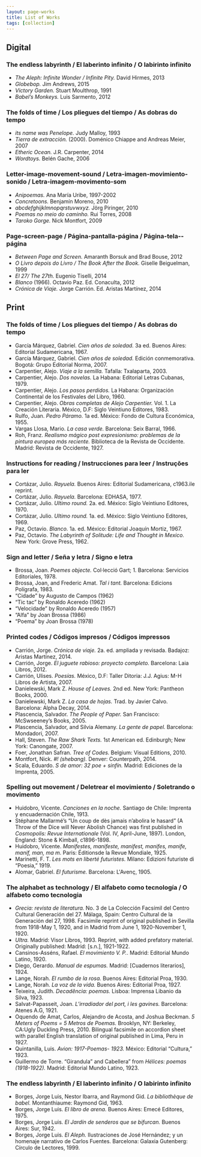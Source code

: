 ```yaml
---
layout: page-works
title: List of Works
tags: [collection]
---
```




## Digital



### **The endless labyrinth / El laberinto infinito /  O labirinto infinito**



- *The Aleph: Infinite Wonder / Infinite Pity.* David Hirmes, 2013  
- *Globebop.* Jim Andrews, 2015
- *Victory Garden.* Stuart Moulthrop, 1991
- *Babel’s Monkeys.* Luis Sarmento, 2012


### **The folds of time / Los pliegues del tiempo / As dobras do tempo**


- *its name was Penelope.* Judy Malloy, 1993
- *Tierra de extracción.* (2000). Doménico Chiappe and Andreas Meier, 2007 
- *Etheric Ocean.* J.R. Carpenter, 2014
- *Wordtoys.* Belén Gache, 2006


### **Letter-image-movement-sound / Letra-imagen-movimiento-sonido / Letra-imagem­-movimento­-som**


- *Anipoemas.* Ana María Uribe, 1997-2002
- *Concretoons.* Benjamín Moreno, 2010
- *abcdefghijklmnopqrstuvwxyz.* Jörg Piringer, 2010
- *Poemas no meio do caminho.* Rui Torres, 2008
- *Taroko Gorge.* Nick Montfort, 2009


### **Page-screen-page / Página-pantalla-página / Página­-tela-­página**

- *Between Page and Screen.* Amaranth Borsuk and Brad Bouse, 2012
- *O Livro depois do Livro / The Book After the Book.* Giselle Beiguelman, 1999
- *El 27/ The 27th.* Eugenio Tiselli, 2014
- *Blanco* (1966). Octavio Paz. Ed. Conaculta, 2012
- *Crónica de Viaje.* Jorge Carrión. Ed. Aristas Martínez, 2014



## Print


### **The folds of time / Los pliegues del tiempo / As dobras do tempo**


- García Márquez, Gabriel. *Cien años de soledad.* 3a ed. Buenos Aires: Editorial Sudamericana, 1967.
- García Márquez, Gabriel. *Cien años de soledad.* Edición conmemorativa. Bogotá: Grupo Editorial Norma, 2007.
- Carpentier, Alejo. *Viaje a la semilla.* Tafalla: Txalaparta, 2003.
- Carpentier, Alejo. *Dos novelas.* La Habana: Editorial Letras Cubanas, 1979.
- Carpentier, Alejo. *Los pasos perdidos.* La Habana: Organización Continental de los Festivales del Libro, 1960.
- Carpentier, Alejo. *Obras completas de Alejo Carpentier.* Vol. 1. La Creación Literaria. México, D.F: Siglo Veintiuno Editores, 1983.
- Rulfo, Juan. *Pedro Páramo.* 1a ed. México: Fondo de Cultura Económica, 1955.
- Vargas Llosa, Mario. *La casa verde.* Barcelona: Seix Barral, 1966.
- Roh, Franz. *Realismo mágico post expresionismo: problemas de la pintura europea más reciente.* Biblioteca de la Revista de Occidente. Madrid: Revista de Occidente, 1927.


### **Instructions for reading / Instrucciones para leer / Instruções para ler**


- Cortázar, Julio. *Rayuela.* Buenos Aires: Editorial Sudamericana, c1963.ile reprint.
- Cortázar, Julio. *Rayuela.* Barcelona: EDHASA, 1977.
- Cortázar, Julio. *Ultimo round.* 2a. ed. México: Siglo Veintiuno Editores, 1970.
- Cortázar, Julio. *Ultimo round.* 1a. ed. México: Siglo Veintiuno Editores, 1969.
- Paz, Octavio. *Blanco.* 1a. ed. México: Editorial Joaquín Mortiz, 1967.
- Paz, Octavio. *The Labyrinth of Solitude: Life and Thought in Mexico.* New York: Grove Press, 1962.


### **Sign and letter / Seña y letra / Signo e letra**


- Brossa, Joan. *Poemes objecte.* Col·lecció Gart; 1. Barcelona: Servicios Editoriales, 1978.
- Brossa, Joan, and Frederic Amat. *Tal i tant.* Barcelona: Edicions Polígrafa, 1983.
- “Cidade” by Augusto de Campos (1962)
- “Tic tac” by Ronaldo Aceredo (1962)
- “Velocidade” by Ronaldo Aceredo (1957)
- “Alfa” by Joan Brossa (1986)
- “Poema” by Joan Brossa (1978)


### **Printed codes / Códigos impresos / Códigos impressos**


- Carrión, Jorge. *Crónica de viaje.* 2a. ed. ampliada y revisada. Badajoz: Aristas Martínez, 2014.
- Carrión, Jorge. *El juguete rabioso: proyecto completo.* Barcelona: Laia Libros, 2012.
- Carrión, Ulises. *Poesías.* México, D.F: Taller Ditoria: J.J. Agius: M-H Libros de Artista, 2007.
- Danielewski, Mark Z. *House of Leaves.* 2nd ed. New York: Pantheon Books, 2000.
- Danielewski, Mark Z. *La casa de hojas.* Trad. by Javier Calvo. Barcelona: Alpha Decay, 2014.
- Plascencia, Salvador. *The People of Paper.* San Francisco: McSwseeney’s Books, 2005.
- Plascencia, Salvador, and Silvia Alemany. *La gente de papel.* Barcelona: Mondadori, 2007.
- Hall, Steven. *The Raw Shark Texts.* 1st American ed. Edinburgh; New York: Canongate, 2007.
- Foer, Jonathan Safran. *Tree of Codes.* Belgium: Visual Editions, 2010.
- Montfort, Nick. *#! (shebang).* Denver: Counterpath, 2014.
- Scala, Eduardo. *S de amor: 32 poe + sinfín.* Madrid: Ediciones de la Imprenta, 2005.


### **Spelling out movement / Deletrear el movimiento / Soletrando o movimento**


- Huidobro, Vicente. *Canciones en la noche.* Santiago de Chile: Imprenta y encuadernación Chile, 1913.
- Stéphane Mallarmé’s “Un coup de dès jamais n’abolira le hasard” (A Throw of the Dice will Never Abolish Chance) was first published in *Cosmopolis: Revue Internationale* (Vol. IV, April-June, 1897). London, England: Stone &amp; Kimball, c1896-1898.
- Huidobro, Vicente. *Manifestes, manifeste, manifest, manifes, manife, manif, man, ma m.* Paris: Éditionsde la Revue Mondiale, 1925.
- Marinetti, F. T. *Les mots en liberté futuristes.* Milano: Edizioni futuriste di “Poesia,” 1919.
- Alomar, Gabriel. *El futurisme.* Barcelona: L'Avenç, 1905.


### **The alphabet as technology / El alfabeto como tecnología / O alfabeto como tecnologia**


- *Grecia: revista de literatura.* No. 3 de La Colección Facsímil del Centro Cultural Generación del 27. Málaga, Spain: Centro Cultural de la Generación del 27, 1998. Facsimile reprint of original published in Sevilla from 1918-May 1, 1920, and in Madrid from June 1, 1920-November 1, 1920.
- *Ultra.* Madrid: Visor Libros, 1993. Reprint, with added prefatory material. Originally published: Madrid: [s.n.], 1921-1922.
- Cansinos-Asséns, Rafael. *El movimiento V. P.*. Madrid: Editorial Mundo Latino, 1920.
- Diego, Gerardo. *Manual de espumas.* Madrid: [Cuadernos literarios], 1924.
- Lange, Norah. *El rumbo de la rosa.* Buenos Aires: Editorial Proa, 1930.
- Lange, Norah. *La voz de la vida.* Buenos Aires: Editorial Proa, 1927.
- Teixeira, Judith. *Decadência: poemas.* Lisboa: Imprensa Libanio da Silva, 1923.
- Salvat-Papasseit, Joan. *L’irradiador del port, i les gavines.* Barcelona: Atenes A.G, 1921.
- Oquendo de Amat, Carlos, Alejandro de Acosta, and Joshua Beckman. *5 Meters of Poems = 5 Metros de Poemas.* Brooklyn, NY: Berkeley, CA:Ugly Duckling Press, 2010. Bilingual facsimile on accordion sheet with parallel English translation of original published in Lima, Peru in 1927.
- Quintanilla, Luis. *Avion: 1917-Poemas- 1923.* México: Editorial “Cultura,” 1923.
- Guillermo de Torre. “Girandula” and Cabellera” from *Hélices: poemas (1918-1922).* Madrid: Editorial Mundo Latino, 1923.


### **The endless labyrinth / El laberinto infinito / O labirinto infinito**


- Borges, Jorge Luis, Nestor Ibarra, and Raymond Gid. *La bibliothèque de babel.* Montanthiaume: Raymond Gid, 1963.
- Borges, Jorge Luis. *El libro de arena.* Buenos Aires: Emecé Editores, 1975.
- Borges, Jorge Luis. *El Jardín de senderos que se bifurcan.* Buenos Aires: Sur, 1942.
- Borges, Jorge Luis. *El Aleph.* Ilustraciones de José Hernández; y un homenaje narrativo de Carlos Fuentes. Barcelona: Galaxia Gutenberg: Círculo de Lectores, 1999.
